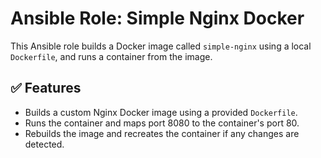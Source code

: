# Ansible Role: Simple Nginx Docker

This Ansible role builds a Docker image called `simple-nginx` using a local `Dockerfile`, and runs a container from the image.

## ✅ Features

- Builds a custom Nginx Docker image using a provided `Dockerfile`.
- Runs the container and maps port 8080 to the container's port 80.
- Rebuilds the image and recreates the container if any changes are detected.